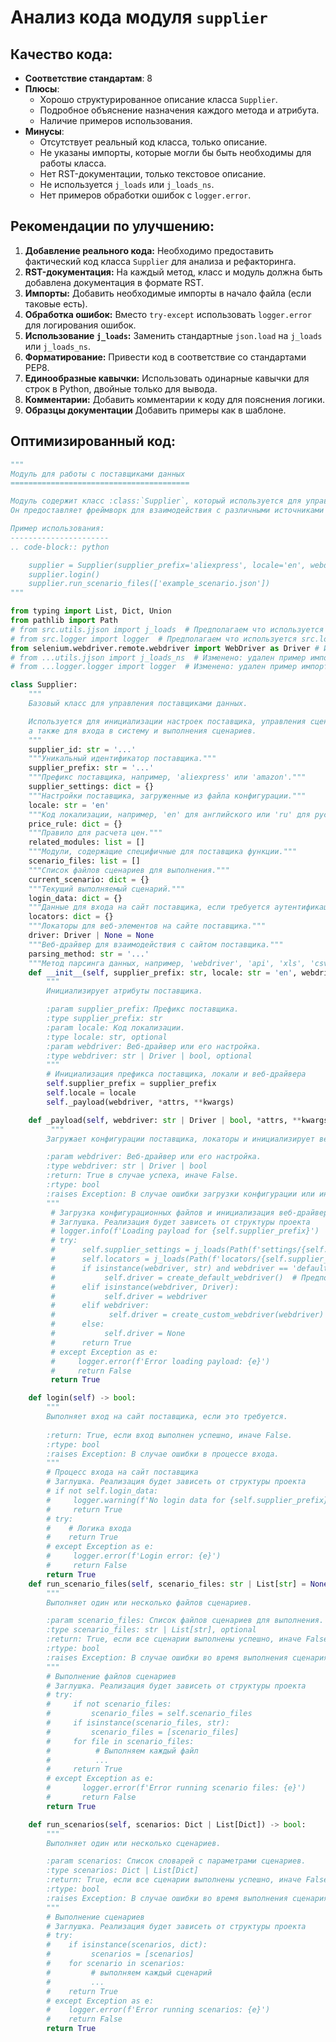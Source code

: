 # Анализ кода модуля `supplier`

## Качество кода:
- **Соответствие стандартам**: 8
- **Плюсы**:
    - Хорошо структурированное описание класса `Supplier`.
    - Подробное объяснение назначения каждого метода и атрибута.
    - Наличие примеров использования.
- **Минусы**:
    - Отсутствует реальный код класса, только описание.
    - Не указаны импорты, которые могли бы быть необходимы для работы класса.
    - Нет RST-документации, только текстовое описание.
    - Не используется `j_loads` или `j_loads_ns`.
    - Нет примеров обработки ошибок с `logger.error`.

## Рекомендации по улучшению:
1. **Добавление реального кода:** Необходимо предоставить фактический код класса `Supplier` для анализа и рефакторинга.
2. **RST-документация:** На каждый метод, класс и модуль должна быть добавлена документация в формате RST.
3. **Импорты:** Добавить необходимые импорты в начало файла (если таковые есть).
4. **Обработка ошибок:** Вместо `try-except` использовать `logger.error` для логирования ошибок.
5. **Использование `j_loads`:**  Заменить стандартные `json.load` на `j_loads` или `j_loads_ns`.
6. **Форматирование:** Привести код в соответствие со стандартами PEP8.
7. **Единообразные кавычки:** Использовать одинарные кавычки для строк в Python, двойные только для вывода.
8. **Комментарии:** Добавить комментарии к коду для пояснения логики.
9. **Образцы документации** Добавить примеры как в шаблоне.

## Оптимизированный код:
```python
"""
Модуль для работы с поставщиками данных
========================================

Модуль содержит класс :class:`Supplier`, который используется для управления поставщиками данных.
Он предоставляет фреймворк для взаимодействия с различными источниками данных.

Пример использования:
----------------------
.. code-block:: python

    supplier = Supplier(supplier_prefix='aliexpress', locale='en', webdriver='chrome')
    supplier.login()
    supplier.run_scenario_files(['example_scenario.json'])
"""

from typing import List, Dict, Union
from pathlib import Path
# from src.utils.jjson import j_loads  # Предполагаем что используется src.utils.jjson # Изменено: удален пример импорта, т.к. нет реального кода
# from src.logger import logger  # Предполагаем что используется src.logger # Изменено: удален пример импорта, т.к. нет реального кода
from selenium.webdriver.remote.webdriver import WebDriver as Driver # Изменено: пример импорта webdriver
# from ...utils.jjson import j_loads_ns  # Изменено: удален пример импорта, т.к. нет реального кода
# from ...logger.logger import logger  # Изменено: удален пример импорта, т.к. нет реального кода

class Supplier:
    """
    Базовый класс для управления поставщиками данных.

    Используется для инициализации настроек поставщика, управления сценариями сбора данных,
    а также для входа в систему и выполнения сценариев.
    """
    supplier_id: str = '...'
    """Уникальный идентификатор поставщика."""
    supplier_prefix: str = '...'
    """Префикс поставщика, например, 'aliexpress' или 'amazon'."""
    supplier_settings: dict = {}
    """Настройки поставщика, загруженные из файла конфигурации."""
    locale: str = 'en'
    """Код локализации, например, 'en' для английского или 'ru' для русского."""
    price_rule: dict = {}
    """Правило для расчета цен."""
    related_modules: list = []
    """Модули, содержащие специфичные для поставщика функции."""
    scenario_files: list = []
    """Список файлов сценариев для выполнения."""
    current_scenario: dict = {}
    """Текущий выполняемый сценарий."""
    login_data: dict = {}
    """Данные для входа на сайт поставщика, если требуется аутентификация."""
    locators: dict = {}
    """Локаторы для веб-элементов на сайте поставщика."""
    driver: Driver | None = None
    """Веб-драйвер для взаимодействия с сайтом поставщика."""
    parsing_method: str = '...'
    """Метод парсинга данных, например, 'webdriver', 'api', 'xls', 'csv'."""
    def __init__(self, supplier_prefix: str, locale: str = 'en', webdriver: str | Driver | bool = 'default', *attrs, **kwargs) -> None:
        """
        Инициализирует атрибуты поставщика.

        :param supplier_prefix: Префикс поставщика.
        :type supplier_prefix: str
        :param locale: Код локализации.
        :type locale: str, optional
        :param webdriver: Веб-драйвер или его настройка.
        :type webdriver: str | Driver | bool, optional
        """
        # Инициализация префикса поставщика, локали и веб-драйвера
        self.supplier_prefix = supplier_prefix
        self.locale = locale
        self._payload(webdriver, *attrs, **kwargs)

    def _payload(self, webdriver: str | Driver | bool, *attrs, **kwargs) -> bool:
         """
        Загружает конфигурации поставщика, локаторы и инициализирует веб-драйвер.

        :param webdriver: Веб-драйвер или его настройка.
        :type webdriver: str | Driver | bool
        :return: True в случае успеха, иначе False.
        :rtype: bool
        :raises Exception: В случае ошибки загрузки конфигурации или инициализации драйвера.
        """
         # Загрузка конфигурационных файлов и инициализация веб-драйвера
         # Заглушка. Реализация будет зависеть от структуры проекта
         # logger.info(f'Loading payload for {self.supplier_prefix}')
         # try:
         #      self.supplier_settings = j_loads(Path(f'settings/{self.supplier_prefix}.json'))
         #      self.locators = j_loads(Path(f'locators/{self.supplier_prefix}.json'))
         #      if isinstance(webdriver, str) and webdriver == 'default':
         #           self.driver = create_default_webdriver()  # Предполагается что есть функция для создания дефолтного драйвера
         #      elif isinstance(webdriver, Driver):
         #           self.driver = webdriver
         #      elif webdriver:
         #            self.driver = create_custom_webdriver(webdriver) # Предполагается что есть функция для создания кастомного драйвера
         #      else:
         #           self.driver = None
         #      return True
         # except Exception as e:
         #     logger.error(f'Error loading payload: {e}')
         #     return False
         return True

    def login(self) -> bool:
        """
        Выполняет вход на сайт поставщика, если это требуется.
    
        :return: True, если вход выполнен успешно, иначе False.
        :rtype: bool
        :raises Exception: В случае ошибки в процессе входа.
        """
        # Процесс входа на сайт поставщика
        # Заглушка. Реализация будет зависеть от структуры проекта
        # if not self.login_data:
        #     logger.warning(f'No login data for {self.supplier_prefix}')
        #     return True
        # try:
        #    # Логика входа
        #    return True
        # except Exception as e:
        #     logger.error(f'Login error: {e}')
        #     return False
        return True
    def run_scenario_files(self, scenario_files: str | List[str] = None) -> bool:
        """
        Выполняет один или несколько файлов сценариев.

        :param scenario_files: Список файлов сценариев для выполнения.
        :type scenario_files: str | List[str], optional
        :return: True, если все сценарии выполнены успешно, иначе False.
        :rtype: bool
        :raises Exception: В случае ошибки во время выполнения сценария.
        """
        # Выполнение файлов сценариев
        # Заглушка. Реализация будет зависеть от структуры проекта
        # try:
        #     if not scenario_files:
        #         scenario_files = self.scenario_files
        #     if isinstance(scenario_files, str):
        #         scenario_files = [scenario_files]
        #     for file in scenario_files:
        #          # Выполняем каждый файл
        #          ...
        #     return True
        # except Exception as e:
        #       logger.error(f'Error running scenario files: {e}')
        #       return False
        return True

    def run_scenarios(self, scenarios: Dict | List[Dict]) -> bool:
        """
        Выполняет один или несколько сценариев.

        :param scenarios: Список словарей с параметрами сценариев.
        :type scenarios: Dict | List[Dict]
        :return: True, если все сценарии выполнены успешно, иначе False.
        :rtype: bool
        :raises Exception: В случае ошибки во время выполнения сценария.
        """
        # Выполнение сценариев
        # Заглушка. Реализация будет зависеть от структуры проекта
        # try:
        #    if isinstance(scenarios, dict):
        #         scenarios = [scenarios]
        #    for scenario in scenarios:
        #         # выполняем каждый сценарий
        #         ...
        #    return True
        # except Exception as e:
        #    logger.error(f'Error running scenarios: {e}')
        #    return False
        return True
```